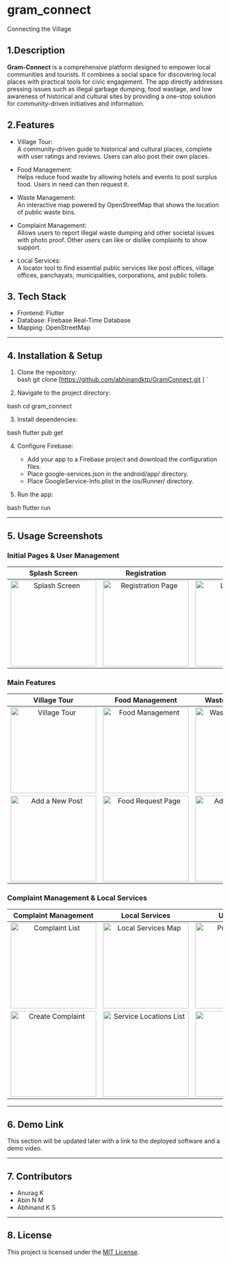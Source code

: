 # gram_connect

Connecting the Village

## 1.Description
**Gram-Connect** is a comprehensive platform designed to empower local communities and tourists. It combines a social space for discovering local places with practical tools for civic engagement. The app directly addresses pressing issues such as illegal garbage dumping, food wastage, and low awareness of historical and cultural sites by providing a one-stop solution for community-driven initiatives and information.

## 2.Features
- Village Tour:  
  A community-driven guide to historical and cultural places, complete with user ratings and reviews. Users can also post their own places.

- Food Management:  
  Helps reduce food waste by allowing hotels and events to post surplus food. Users in need can then request it.

- Waste Management:  
  An interactive map powered by OpenStreetMap that shows the location of public waste bins.

- Complaint Management:  
  Allows users to report illegal waste dumping and other societal issues with photo proof. Other users can like or dislike complaints to show support.

- Local Services:  
  A locator tool to find essential public services like post offices, village offices, panchayats, municipalities, corporations, and public toilets.


## 3. Tech Stack

- Frontend: Flutter  
- Database: Firebase Real-Time Database  
- Mapping: OpenStreetMap

---

## 4. Installation & Setup

1. Clone the repository:  
bash
git clone [https://github.com/abhinandktp/GramConnect.git ]
`

2. Navigate to the project directory:

bash
cd gram_connect


3. Install dependencies:

bash
flutter pub get


4. Configure Firebase:

   * Add your app to a Firebase project and download the configuration files.
   * Place google-services.json in the android/app/ directory.
   * Place GoogleService-Info.plist in the ios/Runner/ directory.

5. Run the app:

bash
flutter run


---

## 5. Usage Screenshots

### Initial Pages & User Management

| **Splash Screen** | **Registration** | **Login** |
| :---: | :---: | :---: |
| <img src="https://github.com/user-attachments/assets/558541e3-bc48-4cac-95a4-03aae8dd6aa5" alt="Splash Screen" width="200"> | <img src="https://github.com/user-attachments/assets/80fa0d94-09c5-4e6f-a54c-5e9736300eae" alt="Registration Page" width="200"> | <img src="https://github.com/user-attachments/assets/55a74618-bd07-4b90-bae4-71442212818e" alt="Login Screen" width="200"> |

### Main Features

| **Village Tour** | **Food Management** | **Waste Management** |
| :---: | :---: | :---: |
| <img src="https://github.com/user-attachments/assets/6b4e9faf-61cd-4685-bace-bf82b031818d" alt="Village Tour" width="200"> | <img src="https://github.com/user-attachments/assets/1b0c07a1-4ef6-47cc-9c89-eead8020c317" alt="Food Management" width="200"> | <img src="https://github.com/user-attachments/assets/8bc49228-46e1-435e-9ce2-5d40a78ad5e5" alt="Waste Management Map" width="200"> |
| <img src="https://github.com/user-attachments/assets/9723e4b5-7727-4522-8b8a-7e74a3f6ad4a" alt="Add a New Post" width="200"> | <img src="https://github.com/user-attachments/assets/5c2af452-3452-4cc4-9f2a-c16d9ca3ed81" alt="Food Request Page" width="200"> | <img src="https://github.com/user-attachments/assets/a16e32f3-2a58-46e6-9806-6cb72b937772" alt="Add Bin Location" width="200"> |

### Complaint Management & Local Services

| **Complaint Management** | **Local Services** | **User Profile** |
| :---: | :---: | :---: |
| <img src="https://github.com/user-attachments/assets/8af3d9ce-581e-4d96-b783-039ddb7a80dc" alt="Complaint List" width="200"> | <img src="https://github.com/user-attachments/assets/9aca7c85-6d9f-4ac5-a81f-8da0ec271afb" alt="Local Services Map" width="200"> | <img src="https://github.com/user-attachments/assets/582f9355-8d0d-4d37-ace5-a6719be57b6b" alt="Profile Settings" width="200"> |
| <img src="https://github.com/user-attachments/assets/5e36d61e-e23a-" alt="Create Complaint" width="200"> | <img src="https://github.com/user-attachments/assets/59cdc311-ae77-4876-9f24-12b2c3b9a775" alt="Service Locations List" width="200"> | <img src="https://github.com/user-attachments/assets/397d2998-8210-40b1-aa7c-add10e6dd75b" alt="My Posts" width="200"> |



---

## 6. Demo Link

This section will be updated later with a link to the deployed software and a demo video.

---

## 7. Contributors

* Anurag K
* Abin N M
* Abhinand K S

---

## 8. License

This project is licensed under the [MIT License](LICENSE).
